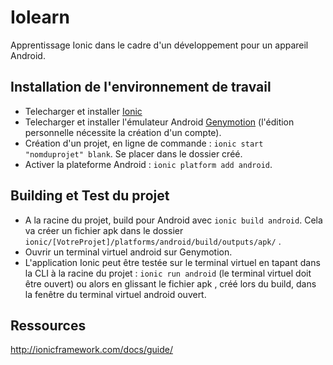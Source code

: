# Iolearn

  Apprentissage Ionic dans le cadre d'un développement pour un appareil Android.
  

## Installation de l'environnement de travail

  - Telecharger et installer [Ionic](http://ionicframework.com/)
  - Telecharger et installer l'émulateur Android [Genymotion](https://www.genymotion.com/) (l'édition personnelle nécessite la création d'un compte).
  - Création d'un projet, en ligne de commande : `ionic start "nomduprojet" blank`. Se placer dans le dossier créé.
  - Activer la plateforme Android : `ionic platform add android`.

## Building et Test du projet

  - A la racine du projet, build pour Android avec `ionic build android`. Cela va créer un fichier apk dans le dossier `ionic/[VotreProjet]/platforms/android/build/outputs/apk/` .
  - Ouvrir un terminal virtuel android sur Genymotion.
  - L'application Ionic peut être testée sur le terminal virtuel en tapant dans la CLI à la racine du projet : `ionic run android` (le terminal virtuel doit être ouvert) ou alors en glissant le fichier apk , créé lors du build, dans la fenêtre du terminal virtuel android ouvert.









## Ressources

http://ionicframework.com/docs/guide/
